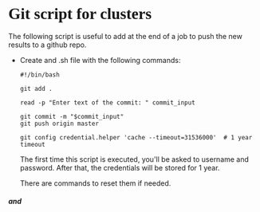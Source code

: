 ## <span style="font-family:fantasy; font-size:1.5em;">Git script for clusters</span>
The following script is useful to add at the end of a job to push the new results to a github repo.


- Create and .sh file with the following commands:
  ```
  #!/bin/bash

  git add .

  read -p "Enter text of the commit: " commit_input

  git commit -m "$commit_input"
  git push origin master

  git config credential.helper 'cache --timeout=31536000'  # 1 year timeout

  ```
  The first time this script is executed, you'll be asked to username and password.
  After that, the credentials will be stored for 1 year.

  There are commands to reset them if needed.

##### and
